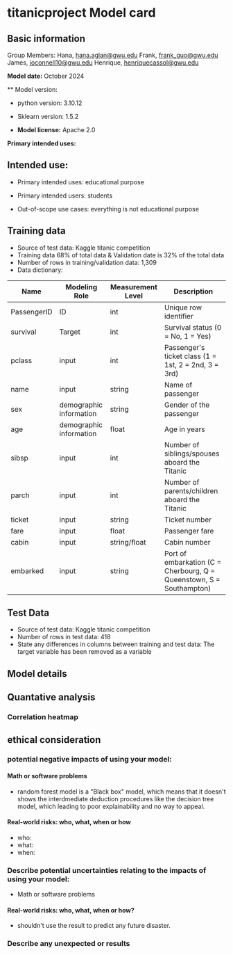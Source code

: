# titanicproject Model card 

## Basic information 
Group Members:
Hana, hana.aglan@gwu.edu
Frank, frank_guo@gwu.edu
James, joconnell10@gwu.edu
Henrique, henriquecassol@gwu.edu

**Model date:** October 2024

** Model version:
- python version: 3.10.12
- Sklearn version: 1.5.2

- **Model license:** Apache 2.0

**Primary intended uses:**

## Intended use:

- Primary intended uses: educational purpose

- Primary intended users: students 

- Out-of-scope use cases: everything is not educational purpose 

## Training data 
- Source of test data: Kaggle titanic competition
- Training data 68% of total data & Validation date is 32% of the total data
- Number of rows in training/validation data: 1,309
- Data dictionary:

| **Name**     | **Modeling Role** | **Measurement Level** | **Description**                                             |
|--------------|-------------------|-----------------------|-------------------------------------------------------------|
| PassengerID  | ID                 | int                   | Unique row identifier                            | 
| survival     | Target             | int                   | Survival status (0 = No, 1 = Yes)                           |
| pclass       | input          | int                   | Passenger's ticket class (1 = 1st, 2 = 2nd, 3 = 3rd)        |
| name         | input          | string                | Name of passenger       | 
| sex          | demographic information          | string                | Gender of the passenger                       |
| age          | demographic information          | float                  | Age in years                                  |
| sibsp        | input          | int                 | Number of siblings/spouses aboard the Titanic               |
| parch        | input          | int                   | Number of parents/children aboard the Titanic               |
| ticket       | input          | string                   | Ticket number                                               |
| fare         | input          | float                | Passenger fare                                              |
| cabin        | input          | string/float               | Cabin number                                                |
| embarked     | input          | string               | Port of embarkation (C = Cherbourg, Q = Queenstown, S = Southampton) |


## Test Data
- Source of test data: Kaggle titanic competition 
- Number of rows in test data: 418
- State any differences in columns between training and test data: The target variable has been removed as a variable

## Model details 







## Quantative analysis 

### Correlation heatmap

## ethical consideration 

### potential negative impacts of using your model:

#### Math or software problems
- random forest model is a "Black box" model, which means that it doesn't shows the interdmediate deduction procedures like the decision tree model, which leading to poor explainability and no way to appeal. 
#### Real-world risks: who, what, when or how
- who:
- what:
- when:
### Describe potential uncertainties relating to the impacts of using your model:
- Math or software problems
#### Real-world risks: who, what, when or how?

- shouldn't use the result to predict any future disaster. 

  
### Describe any unexpected or results

